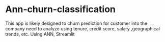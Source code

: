 # Ann-churn-classification
This app is likely designed to churn prediction for customer into the company need to analyze using tenure, credit score, salary ,geographical trends, etc. Using ANN, Streamlit
